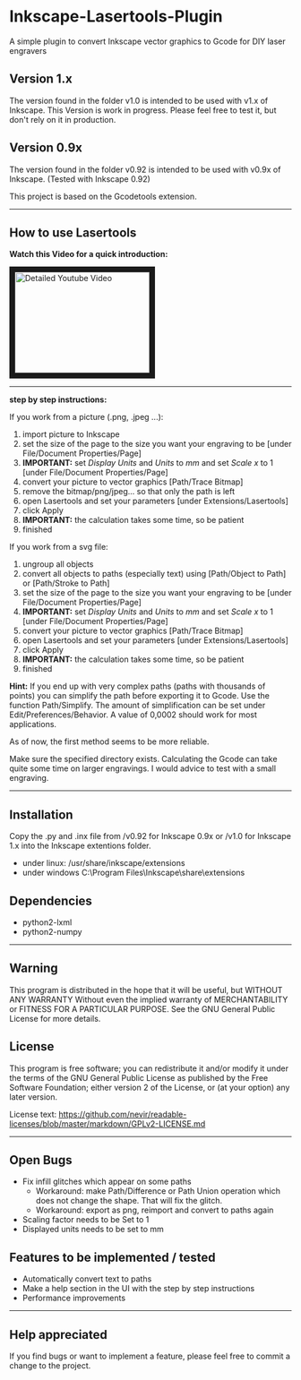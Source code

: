 # Inkscape-Lasertools-Plugin
A simple plugin to convert Inkscape vector graphics to Gcode for DIY laser engravers

## Version 1.x
The version found in the folder v1.0 is intended to be used with v1.x of Inkscape.
This Version is work in progress. Please feel free to test it, but don't rely on it in production.

## Version 0.9x
The version found in the folder v0.92 is intended to be used with v0.9x of Inkscape.
(Tested with Inkscape 0.92)

This project is based on the Gcodetools extension.

*******************************************************************************************************************************

## How to use Lasertools
**Watch this Video for a quick introduction:**

<a href="http://www.youtube.com/watch?feature=player_embedded&v=NhUvRJsa4D0
" target="_blank"><img src="http://img.youtube.com/vi/NhUvRJsa4D0/0.jpg"
alt="Detailed Youtube Video" width="240" height="180" border="10" /></a>


************************************************************************************
**step by step instructions:**

If you work from a picture (.png, .jpeg ...):

1. import picture to Inkscape
2. set the size of the page to the size you want your engraving to be [under File/Document Properties/Page]
3. **IMPORTANT:** set *Display Units* and *Units* to *mm* and set *Scale x* to 1 [under File/Document Properties/Page]
4. convert your picture to vector graphics [Path/Trace Bitmap]
5. remove the bitmap/png/jpeg... so that only the path is left
6. open Lasertools and set your parameters [under Extensions/Lasertools]
7. click Apply
8. **IMPORTANT:** the calculation takes some time, so be patient
9. finished

If you work from a svg file:

1. ungroup all objects
2. convert all objects to paths (especially text) using [Path/Object to Path] or [Path/Stroke to Path]
3. set the size of the page to the size you want your engraving to be [under File/Document Properties/Page]
4. **IMPORTANT:** set *Display Units* and *Units* to *mm* and set *Scale x* to 1 [under File/Document Properties/Page]
5. convert your picture to vector graphics [Path/Trace Bitmap]
6. open Lasertools and set your parameters [under Extensions/Lasertools]
7. click Apply
8. **IMPORTANT:** the calculation takes some time, so be patient
9. finished

**Hint:**
If you end up with very complex paths (paths with thousands of points) you can simplify the path before exporting it to Gcode.
Use the function Path/Simplify.
The amount of simplification can be set under Edit/Preferences/Behavior.
A value of 0,0002 should work for most applications.

As of now, the first method seems to be more reliable.

Make sure the specified directory exists.
Calculating the Gcode can take quite some time on larger engravings. I would advice to test with a small engraving.

*******************************************************************************************************************************

## Installation
Copy the .py and .inx file from /v0.92 for Inkscape 0.9x or /v1.0 for Inkscape 1.x into the Inkscape extentions folder.

- under linux:    /usr/share/inkscape/extensions 
- under windows   C:\Program Files\Inkscape\share\extensions 

## Dependencies
- python2-lxml
- python2-numpy

*******************************************************************************************************************************

## Warning
This program is distributed in the hope that it will be useful, but WITHOUT ANY WARRANTY Without even the implied warranty of MERCHANTABILITY or FITNESS FOR A PARTICULAR PURPOSE. See the GNU General Public License for more details.

## License
This program is free software; you can redistribute it and/or modify it under the terms of the GNU General Public License as published by the Free Software Foundation; either version 2 of the License, or (at your option) any later version.

License text: 
https://github.com/nevir/readable-licenses/blob/master/markdown/GPLv2-LICENSE.md

*******************************************************************************************************************************

## Open Bugs
- Fix infill glitches which appear on some paths
    - Workaround: make Path/Difference or Path Union operation which does not change the shape. That will fix the glitch.
    - Workaround: export as png, reimport and convert to paths again
- Scaling factor needs to be Set to 1
- Displayed units needs to be set to mm

## Features to be implemented / tested
- Automatically convert text to paths 
- Make a help section in the UI with the step by step instructions
- Performance improvements

*******************************************************************************************************************************

## Help appreciated
If you find bugs or want to implement a feature, please feel free to commit a change to the project.


